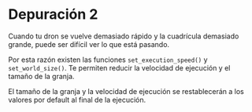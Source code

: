 # Depuración 2
Cuando tu dron se vuelve demasiado rápido y la cuadrícula demasiado grande, puede ser difícil ver lo que está pasando.

Por esta razón existen las funciones `set_execution_speed()` y `set_world_size()`.
Te permiten reducir la velocidad de ejecución y el tamaño de la granja.

El tamaño de la granja y la velocidad de ejecución se restablecerán a los valores por default al final de la ejecución.